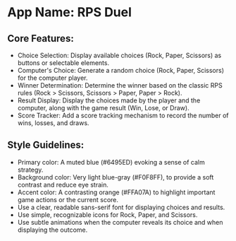 # **App Name**: RPS Duel

## Core Features:

- Choice Selection: Display available choices (Rock, Paper, Scissors) as buttons or selectable elements.
- Computer's Choice: Generate a random choice (Rock, Paper, Scissors) for the computer player.
- Winner Determination: Determine the winner based on the classic RPS rules (Rock > Scissors, Scissors > Paper, Paper > Rock).
- Result Display: Display the choices made by the player and the computer, along with the game result (Win, Lose, or Draw).
- Score Tracker: Add a score tracking mechanism to record the number of wins, losses, and draws.

## Style Guidelines:

- Primary color: A muted blue (#6495ED) evoking a sense of calm strategy.
- Background color: Very light blue-gray (#F0F8FF), to provide a soft contrast and reduce eye strain.
- Accent color: A contrasting orange (#FFA07A) to highlight important game actions or the current score.
- Use a clear, readable sans-serif font for displaying choices and results.
- Use simple, recognizable icons for Rock, Paper, and Scissors.
- Use subtle animations when the computer reveals its choice and when displaying the outcome.